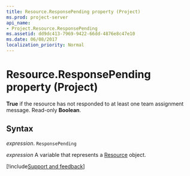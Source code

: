```yaml
---
title: Resource.ResponsePending property (Project)
ms.prod: project-server
api_name:
- Project.Resource.ResponsePending
ms.assetid: dd9dc413-7969-9422-66dd-4876e8c47e10
ms.date: 06/08/2017
localization_priority: Normal
---
```



# Resource.ResponsePending property (Project)

 **True** if the resource has not responded to at least one team assignment message. Read-only **Boolean**.


## Syntax

_expression_. `ResponsePending`

_expression_ A variable that represents a [Resource](./Project.Resource.md) object.

[!include[Support and feedback](~/includes/feedback-boilerplate.md)]